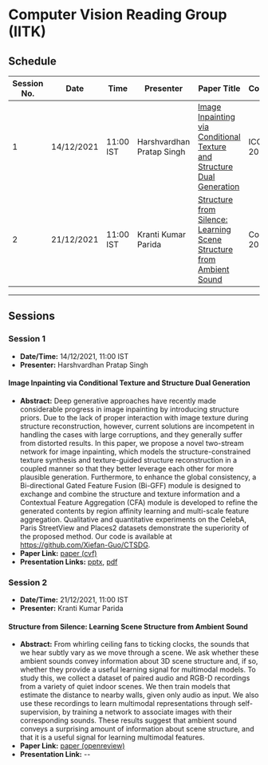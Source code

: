  # Computer Vision Reading Group (IITK)



 ## Schedule

 | Session No. | Date       | Time      | Presenter                 | Paper Title                                                            | Conf/Year | Links |
|-----------|------------|-----------|---------------------------|------------------------------------------------------------------------|-----------|-------|
| 1 | 14/12/2021 | 11:00 IST | Harshvardhan Pratap Singh | [Image Inpainting via Conditional Texture and Structure Dual Generation](#session-1) | ICCV 2021 |  [paper (cvf)](https://openaccess.thecvf.com/content/ICCV2021/html/Guo_Image_Inpainting_via_Conditional_Texture_and_Structure_Dual_Generation_ICCV_2021_paper.html), [pptx](slides/session1_image_inpainting.pptx), [pdf](slides/session1_image_inpainting.pdf)      |
|2 | 21/12/2021 | 11:00 IST | Kranti Kumar Parida       | [Structure from Silence: Learning Scene Structure from Ambient Sound](#session-2)                                                                    |  CoRL 2021         |   [paper (openreview)](https://openreview.net/forum?id=ht3aHpc1hUt)    |

----
## Sessions

### Session 1

- **Date/Time:** 14/12/2021, 11:00 IST
- **Presenter:** Harshvardhan Pratap Singh

#### Image Inpainting via Conditional Texture and Structure Dual Generation

- **Abstract:** Deep generative approaches have recently made considerable progress in image inpainting by introducing structure priors. Due to the lack of proper interaction with image texture during structure reconstruction, however, current solutions are incompetent in handling the cases with large corruptions, and they generally suffer from distorted results. In this paper, we propose a novel two-stream network for image inpainting, which models the structure-constrained texture synthesis and texture-guided structure reconstruction in a coupled manner so that they better leverage each other for more plausible generation. Furthermore, to enhance the global consistency, a Bi-directional Gated Feature Fusion (Bi-GFF) module is designed to exchange and combine the structure and texture information and a Contextual Feature Aggregation (CFA) module is developed to refine the generated contents by region affinity learning and multi-scale feature aggregation. Qualitative and quantitative experiments on the CelebA, Paris StreetView and Places2 datasets demonstrate the superiority of the proposed method. Our code is available at https://github.com/Xiefan-Guo/CTSDG.
- **Paper Link:** [paper (cvf)](https://openaccess.thecvf.com/content/ICCV2021/html/Guo_Image_Inpainting_via_Conditional_Texture_and_Structure_Dual_Generation_ICCV_2021_paper.html)
- **Presentation Links:** [pptx](slides/session1_image_inpainting.pptx), [pdf](slides/session1_image_inpainting.pdf) 

### Session 2

- **Date/Time:** 21/12/2021, 11:00 IST
- **Presenter:** Kranti Kumar Parida

#### Structure from Silence: Learning Scene Structure from Ambient Sound
- **Abstract:** From whirling ceiling fans to ticking clocks, the sounds that we hear subtly vary as we move through a scene. We ask whether these ambient sounds convey information about 3D scene structure and, if so, whether they provide a useful learning signal for multimodal models. To study this, we collect a dataset of paired audio and RGB-D recordings from a variety of quiet indoor scenes. We then train models that estimate the distance to nearby walls, given only audio as input. We also use these recordings to learn multimodal representations through self-supervision, by training a network to associate images with their corresponding sounds. These results suggest that ambient sound conveys a surprising amount of information about scene structure, and that it is a useful signal for learning multimodal features.
- **Paper Link:** [paper (openreview)](https://openreview.net/forum?id=ht3aHpc1hUt)
- **Presentation Link:** --
